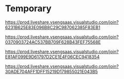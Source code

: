 # Temporary

https://prod.liveshare.vsengsaas.visualstudio.com/join?6231B625E83E096B8C29C987062385F83EB1

https://prod.liveshare.vsengsaas.visualstudio.com/join?0370903724AC537BB709F628B43FEF75568E


https://prod.liveshare.vsengsaas.visualstudio.com/join?E81AF099E9D61797D2CE1E4F06CEC9418354

https://prod.liveshare.vsengsaas.visualstudio.com/join?30ADE704AFF1DFF15219D179855021E043B5
